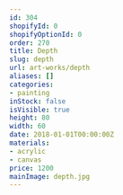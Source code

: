 ```yaml
---
id: 304
shopifyId: 0
shopifyOptionId: 0
order: 270
title: Depth
slug: depth
url: art-works/depth
aliases: []
categories:
- painting
inStock: false
isVisible: true
height: 80
width: 60
date: 2018-01-01T00:00:00Z
materials:
- acrylic
- canvas
price: 1200
mainImage: depth.jpg
---
```

